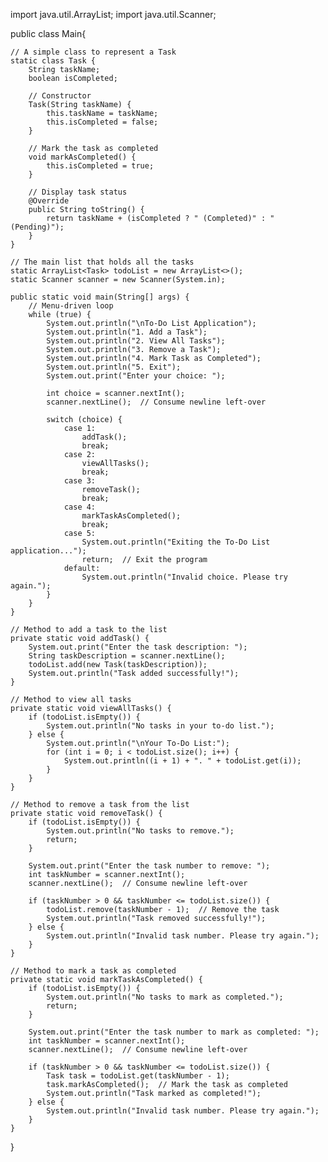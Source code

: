 import java.util.ArrayList;
import java.util.Scanner;

public class Main{

    // A simple class to represent a Task
    static class Task {
        String taskName;
        boolean isCompleted;

        // Constructor
        Task(String taskName) {
            this.taskName = taskName;
            this.isCompleted = false;
        }

        // Mark the task as completed
        void markAsCompleted() {
            this.isCompleted = true;
        }

        // Display task status
        @Override
        public String toString() {
            return taskName + (isCompleted ? " (Completed)" : " (Pending)");
        }
    }

    // The main list that holds all the tasks
    static ArrayList<Task> todoList = new ArrayList<>();
    static Scanner scanner = new Scanner(System.in);

    public static void main(String[] args) {
        // Menu-driven loop
        while (true) {
            System.out.println("\nTo-Do List Application");
            System.out.println("1. Add a Task");
            System.out.println("2. View All Tasks");
            System.out.println("3. Remove a Task");
            System.out.println("4. Mark Task as Completed");
            System.out.println("5. Exit");
            System.out.print("Enter your choice: ");

            int choice = scanner.nextInt();
            scanner.nextLine();  // Consume newline left-over

            switch (choice) {
                case 1:
                    addTask();
                    break;
                case 2:
                    viewAllTasks();
                    break;
                case 3:
                    removeTask();
                    break;
                case 4:
                    markTaskAsCompleted();
                    break;
                case 5:
                    System.out.println("Exiting the To-Do List application...");
                    return;  // Exit the program
                default:
                    System.out.println("Invalid choice. Please try again.");
            }
        }
    }

    // Method to add a task to the list
    private static void addTask() {
        System.out.print("Enter the task description: ");
        String taskDescription = scanner.nextLine();
        todoList.add(new Task(taskDescription));
        System.out.println("Task added successfully!");
    }

    // Method to view all tasks
    private static void viewAllTasks() {
        if (todoList.isEmpty()) {
            System.out.println("No tasks in your to-do list.");
        } else {
            System.out.println("\nYour To-Do List:");
            for (int i = 0; i < todoList.size(); i++) {
                System.out.println((i + 1) + ". " + todoList.get(i));
            }
        }
    }

    // Method to remove a task from the list
    private static void removeTask() {
        if (todoList.isEmpty()) {
            System.out.println("No tasks to remove.");
            return;
        }

        System.out.print("Enter the task number to remove: ");
        int taskNumber = scanner.nextInt();
        scanner.nextLine();  // Consume newline left-over

        if (taskNumber > 0 && taskNumber <= todoList.size()) {
            todoList.remove(taskNumber - 1);  // Remove the task
            System.out.println("Task removed successfully!");
        } else {
            System.out.println("Invalid task number. Please try again.");
        }
    }

    // Method to mark a task as completed
    private static void markTaskAsCompleted() {
        if (todoList.isEmpty()) {
            System.out.println("No tasks to mark as completed.");
            return;
        }

        System.out.print("Enter the task number to mark as completed: ");
        int taskNumber = scanner.nextInt();
        scanner.nextLine();  // Consume newline left-over

        if (taskNumber > 0 && taskNumber <= todoList.size()) {
            Task task = todoList.get(taskNumber - 1);
            task.markAsCompleted();  // Mark the task as completed
            System.out.println("Task marked as completed!");
        } else {
            System.out.println("Invalid task number. Please try again.");
        }
    }
}
